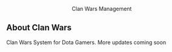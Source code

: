 <p align="center">Clan Wars Management</p>


## About Clan Wars

Clan Wars System for Dota Gamers.
More updates coming soon
